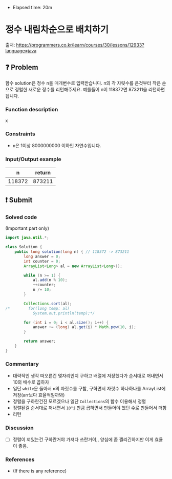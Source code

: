 - Elapsed time: 20m

# 정수 내림차순으로 배치하기
출처: https://programmers.co.kr/learn/courses/30/lessons/12933?language=java

## :question: Problem
함수 solution은 정수 n을 매개변수로 입력받습니다. n의 각 자릿수를 큰것부터 작은 순으로 정렬한 새로운 정수를 리턴해주세요. 예를들어 n이 118372면 873211을 리턴하면 됩니다.

### Function description
x

### Constraints
- `n`은 1이상 8000000000 이하인 자연수입니다.

### Input/Output example
| n      | return |
| ------ | ------ |
| 118372 | 873211 |

## :exclamation: Submit
### Solved code
(Important part only)
``` java
import java.util.*;

class Solution {
    public long solution(long n) { // 118372 -> 873211
        long answer = 0;
        int counter = 0;
        ArrayList<Long> al = new ArrayList<Long>();

        while (n >= 1) {
            al.add(n % 10);
            ++counter;
            n /= 10;
        }

        Collections.sort(al);
/*        for(long temp: al)
            System.out.println(temp);*/

        for (int i = 0; i < al.size(); i++) {
            answer += (long) al.get(i) * Math.pow(10, i);
        }

        return answer;
    }
}
```

### Commentary
- 대략적인 생각 떠오른건 몇자리인지 구하고 배열에 저장했다가 순서대로 꺼내면서 10의 배수로 곱하자
- 일단 `while`문 돌아서 `n`의 자릿수를 구함, 구하면서 자릿수 하나하나를 ArrayList에 저장(arr보다 효율적일까봐)
- 정렬을 구하란건진 모르겠으나 일단 `Collections`의 함수 이용해서 정렬
- 정렬된걸 순서대로 꺼내면서 `10^i` 만큼 곱하면서 만들어야 했던 수로 만들어서 더함
- 리턴

### Discussion
- [ ] 정렬이 껴있는건 구하란거야 가져다 쓰란거야,, 양심에 좀 찔리긴하지만 이게 효율이 좋음.

### References
- (If there is any reference)